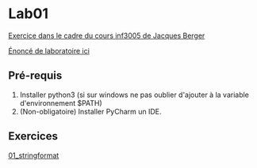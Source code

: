 # Lab01

[Exercice dans le cadre du cours inf3005 de Jacques Berger](http://jberger.org/inf3005)

[Énoncé de laboratoire ici](https://github.com/jacquesberger/exemplesINF3005/blob/master/Ateliers/Python/enonce.md)

## Pré-requis
1. Installer python3 (si sur windows ne pas oublier d'ajouter à la variable d'environnement $PATH)
2. (Non-obligatoire) Installer PyCharm un IDE. 


## Exercices

[01_stringformat]('./exercices/stringformat.py')